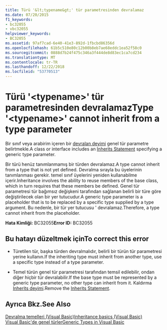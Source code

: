 ```yaml
---
title: Türü '&lt;typename&gt;' tür parametresinden devralamaz
ms.date: 07/20/2015
f1_keywords:
- bc32055
- vbc32055
helpviewer_keywords:
- BC32055
ms.assetid: 97af7cad-6e40-41e3-892d-1fbcbd86356d
ms.openlocfilehash: 61b5c510e80c12b00b8eb7ae68eddc1ea52f58c0
ms.sourcegitcommit: 0888d7b24f475c346a3f444de8d83ec1ca7cd234
ms.translationtype: MT
ms.contentlocale: tr-TR
ms.lasthandoff: 12/22/2018
ms.locfileid: "53770513"
---
```

# <a name="type-lttypenamegt-cannot-inherit-from-a-type-parameter"></a><span data-ttu-id="bd9a0-102">Türü '&lt;typename&gt;' tür parametresinden devralamaz</span><span class="sxs-lookup"><span data-stu-id="bd9a0-102">Type '&lt;typename&gt;' cannot inherit from a type parameter</span></span>
<span data-ttu-id="bd9a0-103">Bir sınıf veya arabirim içeren bir [devralan deyimi](../../visual-basic/language-reference/statements/inherits-statement.md) genel tür parametre belirtmekle.</span><span class="sxs-lookup"><span data-stu-id="bd9a0-103">A class or interface includes an [Inherits Statement](../../visual-basic/language-reference/statements/inherits-statement.md) specifying a generic type parameter.</span></span>  
  
 <span data-ttu-id="bd9a0-104">Bir türü henüz tanımlanmamış bir türden devralamaz.</span><span class="sxs-lookup"><span data-stu-id="bd9a0-104">A type cannot inherit from a type that is not yet defined.</span></span> <span data-ttu-id="bd9a0-105">Devralma sırayla bu üyelerinin tanımlanması gerekir. temel sınıf üyelerini yeniden kullanabilme içerir.</span><span class="sxs-lookup"><span data-stu-id="bd9a0-105">Inheritance involves the ability to reuse members of the base class, which in turn requires that these members be defined.</span></span> <span data-ttu-id="bd9a0-106">Genel tür parametresi tür bağımsız değişkeni tarafından sağlanan belirli bir türe göre değiştirilecek olan bir yer tutucudur.</span><span class="sxs-lookup"><span data-stu-id="bd9a0-106">A generic type parameter is a placeholder that is to be replaced by a specific type supplied by a type argument.</span></span> <span data-ttu-id="bd9a0-107">Bu nedenle, bir tür yer tutucusu ' devralamaz.</span><span class="sxs-lookup"><span data-stu-id="bd9a0-107">Therefore, a type cannot inherit from the placeholder.</span></span>  
  
 <span data-ttu-id="bd9a0-108">**Hata Kimliği:** BC32055</span><span class="sxs-lookup"><span data-stu-id="bd9a0-108">**Error ID:** BC32055</span></span>  
  
## <a name="to-correct-this-error"></a><span data-ttu-id="bd9a0-109">Bu hatayı düzeltmek için</span><span class="sxs-lookup"><span data-stu-id="bd9a0-109">To correct this error</span></span>  
  
-   <span data-ttu-id="bd9a0-110">Türetilen tür, başka türden devralmalıdır, belirli bir türün tür parametresi yerine kullanın.</span><span class="sxs-lookup"><span data-stu-id="bd9a0-110">If the inheriting type must inherit from another type, use a specific type instead of a type parameter.</span></span>  
  
-   <span data-ttu-id="bd9a0-111">Temel türün genel tür parametresi tarafından temsil edilebilir, ondan diğer hiçbir tür devralabilir.</span><span class="sxs-lookup"><span data-stu-id="bd9a0-111">If the base type must be represented by a generic type parameter, no other type can inherit from it.</span></span> <span data-ttu-id="bd9a0-112">Kaldırma [Inherits deyimi](../../visual-basic/language-reference/statements/inherits-statement.md).</span><span class="sxs-lookup"><span data-stu-id="bd9a0-112">Remove the [Inherits Statement](../../visual-basic/language-reference/statements/inherits-statement.md).</span></span>  
  
## <a name="see-also"></a><span data-ttu-id="bd9a0-113">Ayrıca Bkz.</span><span class="sxs-lookup"><span data-stu-id="bd9a0-113">See Also</span></span>  
 [<span data-ttu-id="bd9a0-114">Devralma temelleri (Visual Basic)</span><span class="sxs-lookup"><span data-stu-id="bd9a0-114">Inheritance basics (Visual Basic)</span></span>](~/docs/visual-basic/programming-guide/language-features/objects-and-classes/inheritance-basics.md)  
 [<span data-ttu-id="bd9a0-115">Visual Basic'de genel türler</span><span class="sxs-lookup"><span data-stu-id="bd9a0-115">Generic Types in Visual Basic</span></span>](../../visual-basic/programming-guide/language-features/data-types/generic-types.md)
